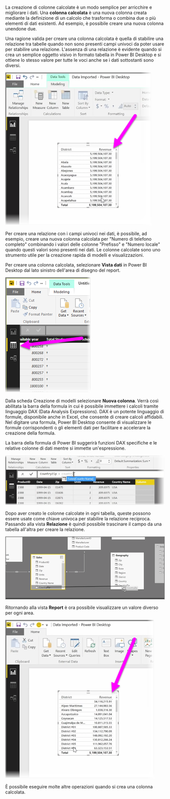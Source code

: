 La creazione di colonne calcolate è un modo semplice per arricchire e migliorare i dati. Una **colonna calcolata** è una nuova colonna creata mediante la definizione di un calcolo che trasforma o combina due o più elementi di dati esistenti. Ad esempio, è possibile creare una nuova colonna unendone due.

Una ragione valida per creare una colonna calcolata è quella di stabilire una relazione tra tabelle quando non sono presenti campi univoci da poter usare per stabilire una relazione. L'assenza di una relazione è evidente quando si crea un semplice oggetto visivo in formato tabella in Power BI Desktop e si ottiene lo stesso valore per tutte le voci anche se i dati sottostanti sono diversi.

![](media/2-3-create-calculated-columns/2-3_1.png)

Per creare una relazione con i campi univoci nei dati, è possibile, ad esempio, creare una nuova colonna calcolata per "Numero di telefono completo" combinando i valori delle colonne "Prefisso" e "Numero locale" quando questi valori sono presenti nei dati. Le colonne calcolate sono uno strumento utile per la creazione rapida di modelli e visualizzazioni.

Per creare una colonna calcolata, selezionare **Vista dati** in Power BI Desktop dal lato sinistro dell'area di disegno del report.

![](media/2-3-create-calculated-columns/2-3_2.png)

Dalla scheda Creazione di modelli selezionare **Nuova colonna**. Verrà così abilitata la barra della formula in cui è possibile immettere i calcoli tramite linguaggio DAX (Data Analysis Expressions). DAX è un potente linguaggio di formule, disponibile anche in Excel, che consente di creare calcoli affidabili. Nel digitare una formula, Power BI Desktop consente di visualizzare le formule corrispondenti o gli elementi dati per facilitare e accelerare la creazione della formula.

La barra della formula di Power BI suggerirà funzioni DAX specifiche e le relative colonne di dati mentre si immette un'espressione.

![](media/2-3-create-calculated-columns/2-3_3.png)

Dopo aver creato le colonne calcolate in ogni tabella, queste possono essere usate come chiave univoca per stabilire la relazione reciproca. Passando alla vista **Relazione** è quindi possibile trascinare il campo da una tabella all'altra per creare la relazione.

![](media/2-3-create-calculated-columns/2-3_4.png)

Ritornando alla vista **Report** è ora possibile visualizzare un valore diverso per ogni area.

![](media/2-3-create-calculated-columns/2-3_5.png)

È possibile eseguire molte altre operazioni quando si crea una colonna calcolata.

